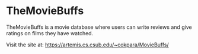 # TheMovieBuffs

TheMovieBuffs is a movie database where users can write reviews and give ratings on films they have watched.

Visit the site at: https://artemis.cs.csub.edu/~cokpara/MovieBuffs/
